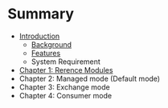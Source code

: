 # Summary

* [Introduction](README.md)
   * [Background](background.md)
   * [Features](features.md)
   * System Requirement
* [Chapter 1: Rerence Modules](chapter1.md)
* Chapter 2: Managed mode (Default mode)
* Chapter 3: Exchange mode
* Chapter 4: Consumer mode

